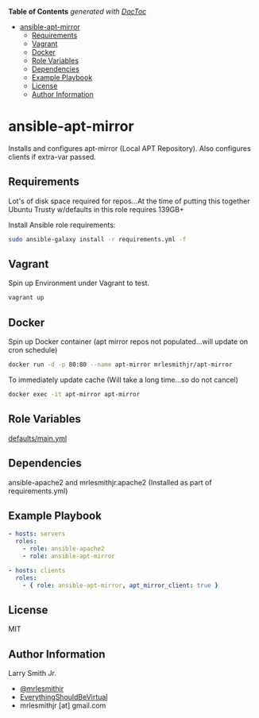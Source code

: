 <!-- START doctoc generated TOC please keep comment here to allow auto update -->
<!-- DON'T EDIT THIS SECTION, INSTEAD RE-RUN doctoc TO UPDATE -->
**Table of Contents**  *generated with [DocToc](https://github.com/thlorenz/doctoc)*

- [ansible-apt-mirror](#ansible-apt-mirror)
  - [Requirements](#requirements)
  - [Vagrant](#vagrant)
  - [Docker](#docker)
  - [Role Variables](#role-variables)
  - [Dependencies](#dependencies)
  - [Example Playbook](#example-playbook)
  - [License](#license)
  - [Author Information](#author-information)

<!-- END doctoc generated TOC please keep comment here to allow auto update -->

# ansible-apt-mirror

Installs and configures apt-mirror (Local APT Repository).
Also configures clients if extra-var passed.

## Requirements

Lot's of disk space required for repos...At the time of putting this together
Ubuntu Trusty w/defaults in this role requires 139GB+

Install Ansible role requirements:

```bash
sudo ansible-galaxy install -r requirements.yml -f
```

## Vagrant

Spin up Environment under Vagrant to test.

```bash
vagrant up
```

## Docker

Spin up Docker container (apt mirror repos not populated...will update on cron schedule)

```bash
docker run -d -p 80:80 --name apt-mirror mrlesmithjr/apt-mirror
```

To immediately update cache (Will take a long time...so do not cancel)

```bash
docker exec -it apt-mirror apt-mirror
```

## Role Variables

[defaults/main.yml](defaults/main.yml)

## Dependencies

ansible-apache2 and mrlesmithjr.apache2 (Installed as part of requirements.yml)

## Example Playbook

```yaml
- hosts: servers
  roles:
    - role: ansible-apache2
    - role: ansible-apt-mirror

- hosts: clients
  roles:
    - { role: ansible-apt-mirror, apt_mirror_client: true }
```

## License

MIT

## Author Information

Larry Smith Jr.

-   [@mrlesmithjr](https://www.twitter.com/mrlesmithjr)
-   [EverythingShouldBeVirtual](http://everythingshouldbevirtual.com)
-   mrlesmithjr [at] gmail.com
